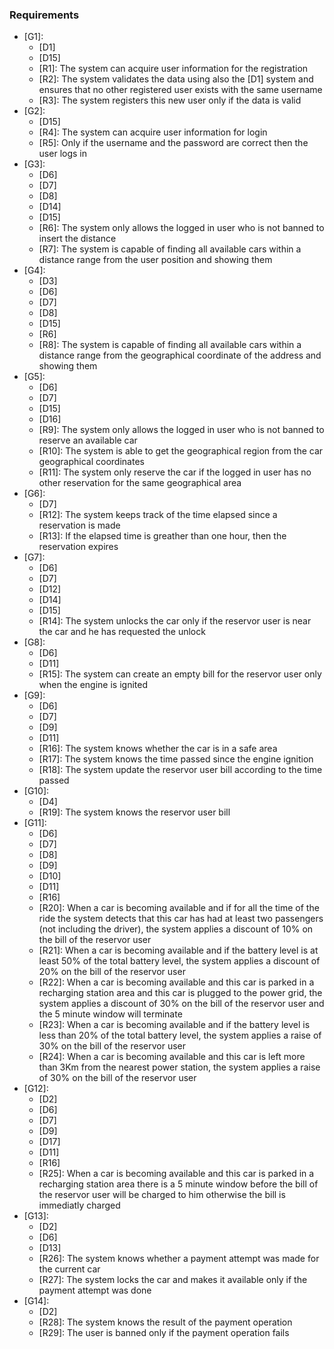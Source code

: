 ### Requirements
* [G1]:
	- [D1]
	- [D15]
	- [R1]: The system can acquire user information for the registration
	- [R2]: The system validates the data using also the [D1] system and ensures that no other registered user exists with the same username
	- [R3]: The system registers this new user only if the data is valid
* [G2]:
	- [D15]
	- [R4]: The system can acquire user information for login
	- [R5]: Only if the username and the password are correct then the user logs in
* [G3]:
	- [D6]
	- [D7]
	- [D8]
	- [D14]
	- [D15]
	- [R6]: The system only allows the logged in user who is not banned to insert the distance
	- [R7]: The system is capable of finding all available cars within a distance range from the user position and showing them
* [G4]:
	- [D3]
	- [D6]
	- [D7]
	- [D8]
	- [D15]
	- [R6]
	- [R8]: The system is capable of finding all available cars within a distance range from the geographical coordinate of the address and showing them
* [G5]:
	- [D6]
	- [D7]
	- [D15]
	- [D16]
	- [R9]: The system only allows the logged in user who is not banned to reserve an available car
	- [R10]: The system is able to get the geographical region from the car geographical coordinates
	- [R11]: The system only reserve the car if the logged in user has no other reservation for the same geographical area
* [G6]:
	- [D7]
	- [R12]: The system keeps track of the time elapsed since a reservation is made
	- [R13]: If the elapsed time is greather than one hour, then the reservation expires
* [G7]:
	- [D6]
	- [D7]
	- [D12]
	- [D14]
	- [D15]
	- [R14]: The system unlocks the car only if the reservor user is near the car and he has requested the unlock
* [G8]:
	- [D6]
	- [D11]
	- [R15]: The system can create an empty bill for the reservor user only when the engine is ignited
* [G9]:
	- [D6]
	- [D7]
	- [D9]
	- [D11]
	- [R16]: The system knows whether the car is in a safe area
	- [R17]: The system knows the time passed since the engine ignition
	- [R18]: The system update the reservor user bill according to the time passed
* [G10]:
	- [D4]
	- [R19]: The system knows the reservor user bill
* [G11]:
	- [D6]
	- [D7]
	- [D8]
	- [D9]
	- [D10]
	- [D11]
	- [R16]
	- [R20]: When a car is becoming available and if for all the time of the ride the system detects that this car has had at least two passengers (not including the driver), the system applies a discount of 10% on the bill of the reservor user  
	- [R21]: When a car is becoming available and if the battery level is at least 50% of the total battery level, the system applies a discount of 20% on the bill of the reservor user
	- [R22]: When a car is becoming available and this car is parked in a recharging station area and this car is plugged to the power grid, the system applies a discount of 30% on the bill of the reservor user and the 5 minute window will terminate
	- [R23]: When a car is becoming available and if the battery level is less than 20% of the total battery level, the system applies a raise of 30% on the bill of the reservor user
	- [R24]: When a car is becoming available and this car is left more than 3Km from the nearest power station, the system applies a raise of 30% on the bill of the reservor user
* [G12]:
	- [D2]
	- [D6]
	- [D7]
	- [D9]
	- [D17]
	- [D11]
	- [R16]
	- [R25]: When a car is becoming available and this car is parked in a recharging station area there is a 5 minute window before the bill of the reservor user will be charged to him otherwise the bill is immediatly charged
* [G13]:
	- [D2]
	- [D6]
	- [D13]
	- [R26]: The system knows whether a payment attempt was made for the current car
	- [R27]: The system locks the car and makes it available only if the payment attempt was done
* [G14]:
	- [D2]
	- [R28]: The system knows the result of the payment operation
	- [R29]: The user is banned only if the payment operation fails